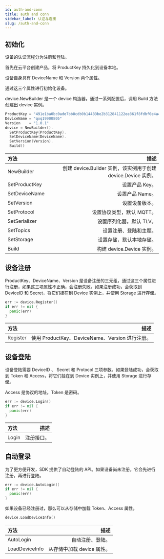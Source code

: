 ```yaml
---
id: auth-and-conn
title: auth and conn
sidebar_label: 认证与连接
slug: /auth-and-conn
---
```


## 初始化

设备的认证流程分为注册和登陆。

首先在云平台创建产品，将 ProductKey 持久化到设备本地。

设备自身具有 DeviceName 和 Version 两个属性。

通过这三个属性进行初始化设备。

device.NewBuilder 是一个 device 构造器，通过一系列配置后，调用 Build 方法创建出 device 实例。

```go
ProductKey = "491e1ba0bc0ade7bb8cdb0b14483be2b312841122ee861f8fdbf0e4a4eacff52"
DeviceName = "qxq19900805"
Version    = "1.0.1"
device = NewBuilder().
  SetProductKey(ProductKey).
  SetDeviceName(DeviceName).
  SetVersion(Version).
  Build()
```

| 方法          |                                                          描述 |
| :------------ | ------------------------------------------------------------: |
| NewBuilder    | 创建 device.Builder 实例，该实例用于创建 device.Device 实例。 |
| SetProductKey |                                                设置产品 Key。 |
| SetDeviceName |                                               设置产品 Name。 |
| SetVersion    |                                                设置设备版本。 |
| SetProtocol   |                                     设置协议类型，默认 MQTT。 |
| SetSerializer |                                      设置序列化器，默认 TLV。 |
| SetTopics     |                                        设置注册、登陆和主题。 |
| SetStorage    |                                      设置存储，默认本地存储。 |
| Build         |                                     构建 device.Device 实例。 |

## 设备注册

ProductKey、DeviceName、Version 是设备注册的三元组，通过这三个属性进行注册，如果这三项属性不正确，会注册失败。如果注册成功，会获取到 DeviceID 和 Secret，将它们挂在到 Device 实例上，并使用 Storage 进行存储。

```go
err := device.Register()
if err != nil {
  panic(err)
}
```

| 方法     |                                            描述 |
| :------- | ----------------------------------------------: |
| Register | 使用 ProductKey、DeviceName、Version 进行注册。 |

## 设备登陆

设备登陆需要 DeviceID 、 Secret 和 Protocol 三项参数。如果登陆成功，会获取到 Token 和 Access，将它们挂在到 Device 实例上，并使用 Storage 进行存储。

Access 是协议的地址，Token 是密码。

```go
err := device.Login()
if err != nil {
  panic(err)
}
```

| 方法  |       描述 |
| :---- | ---------: |
| Login | 注册接口。 |

## 自动登录

为了更方便开发，SDK 提供了自动登陆的 API。如果设备尚未注册，它会先进行注册，再进行登陆。

```go
err := device.AutoLogin()
if err != nil {
  panic(err)
}
```

如果设备已经注册过，那么可以从存储中加载 Token、Access 属性。

```go
device.LoadDeviceInfo()
```

| 方法           |                       描述 |
| :------------- | -------------------------: |
| AutoLogin      |           自动注册、登陆。 |
| LoadDeviceInfo | 从存储中加载 device 属性。 |
